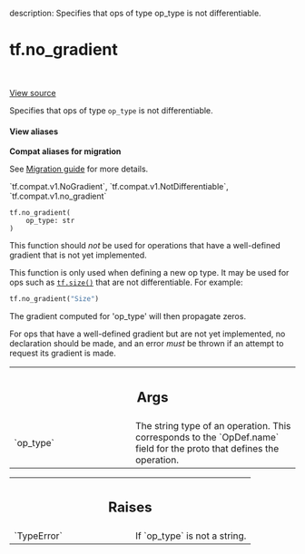 description: Specifies that ops of type op_type is not differentiable.

<div itemscope itemtype="http://developers.google.com/ReferenceObject">
<meta itemprop="name" content="tf.no_gradient" />
<meta itemprop="path" content="Stable" />
</div>

# tf.no_gradient

<!-- Insert buttons and diff -->

<table class="tfo-notebook-buttons tfo-api nocontent" align="left">

</table>

<a target="_blank" class="external" href="/code/stable/tensorflow/python/framework/ops.py">View source</a>



Specifies that ops of type `op_type` is not differentiable.


<section class="expandable">
  <h4 class="showalways">View aliases</h4>
  <p>
<b>Compat aliases for migration</b>
<p>See
<a href="https://www.tensorflow.org/guide/migrate">Migration guide</a> for
more details.</p>
<p>`tf.compat.v1.NoGradient`, `tf.compat.v1.NotDifferentiable`, `tf.compat.v1.no_gradient`</p>
</p>
</section>

<pre class="devsite-click-to-copy prettyprint lang-py tfo-signature-link">
<code>tf.no_gradient(
    op_type: str
)
</code></pre>



<!-- Placeholder for "Used in" -->

This function should *not* be used for operations that have a
well-defined gradient that is not yet implemented.

This function is only used when defining a new op type. It may be
used for ops such as <a href="../tf/size.md"><code>tf.size()</code></a> that are not differentiable.  For
example:

```python
tf.no_gradient("Size")
```

The gradient computed for 'op_type' will then propagate zeros.

For ops that have a well-defined gradient but are not yet implemented,
no declaration should be made, and an error *must* be thrown if
an attempt to request its gradient is made.

<!-- Tabular view -->
 <table class="responsive fixed orange">
<colgroup><col width="214px"><col></colgroup>
<tr><th colspan="2"><h2 class="add-link">Args</h2></th></tr>

<tr>
<td>
`op_type`<a id="op_type"></a>
</td>
<td>
The string type of an operation. This corresponds to the
`OpDef.name` field for the proto that defines the operation.
</td>
</tr>
</table>



<!-- Tabular view -->
 <table class="responsive fixed orange">
<colgroup><col width="214px"><col></colgroup>
<tr><th colspan="2"><h2 class="add-link">Raises</h2></th></tr>

<tr>
<td>
`TypeError`<a id="TypeError"></a>
</td>
<td>
If `op_type` is not a string.
</td>
</tr>
</table>

